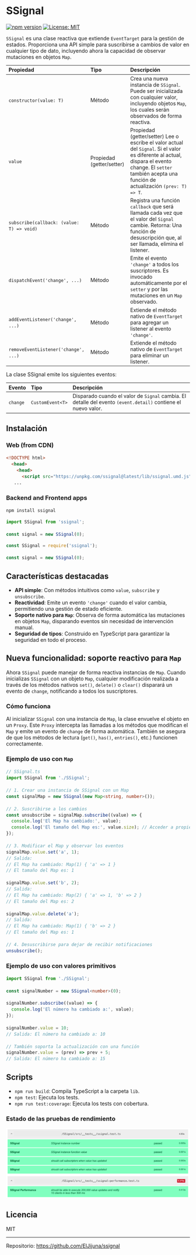 # SSignal

[![npm version](https://img.shields.io/npm/v/ssignal.svg)](https://www.npmjs.com/package/ssignal)
[![License: MIT](https://img.shields.io/badge/License-MIT-yellow.svg)](LICENSE)

`SSignal` es una clase reactiva que extiende `EventTarget` para la gestión de estados. Proporciona una API simple para suscribirse a cambios de valor en cualquier tipo de dato, incluyendo ahora la capacidad de observar mutaciones en objetos `Map`.

| Propiedad | Tipo | Descripción |
| :-------- | :--- | :---------- |
| `constructor(value: T)` | Método | Crea una nueva instancia de `SSignal`. Puede ser inicializada con cualquier valor, incluyendo objetos `Map`, los cuales serán observados de forma reactiva. |
| `value` | Propiedad (getter/setter) | Propiedad (getter/setter)	Lee o escribe el valor actual del `Signal`. Si el valor es diferente al actual, dispara el evento change. El `setter` también acepta una función de actualización `(prev: T) => T`. |
| `subscribe(callback: (value: T) => void)` | Método | Registra una función `callback` que será llamada cada vez que el valor del `Signal` cambie. Retorna: Una función de desuscripción que, al ser llamada, elimina el listener. |
| `dispatchEvent('change', ...)` | Método | Emite el evento `'change'` a todos los suscriptores. Es invocado automáticamente por el `setter` y por las mutaciones en un `Map` observado. |
| `addEventListener('change', ...)` | Método | Extiende el método nativo de `EventTarget` para agregar un listener al evento `'change'`. |
| `removeEventListener('change', ...)` | Método | Extiende el método nativo de `EventTarget` para eliminar un listener. |

La clase SSignal emite los siguientes eventos:

| Evento | Tipo | Descripción |
| :----- | :--- | :---------- |
| `change` | `CustomEvent<T>` | Disparado cuando el valor de `Signal` cambia. El detalle del evento `(event.detail)` contiene el nuevo valor. |

## Instalación

### Web (from CDN)

```html
<!DOCTYPE html>
  <head>
    <head>
      <script src="https://unpkg.com/ssignal@latest/lib/ssignal.umd.js" />
   ...
```

### Backend and Frontend apps

```sh
npm install ssignal
```

```ts
import SSignal from 'ssignal';

const signal = new SSignal(0);
```

```js
const SSignal = require('ssignal');

const signal = new SSignal(0);
```

## Características destacadas

*   **API simple**: Con métodos intuitivos como `value`, `subscribe` y `unsubscribe`.
*   **Reactividad**: Emite un evento `'change'` cuando el valor cambia, permitiendo una gestión de estado eficiente.
*   **Soporte nativo para `Map`**: Observa de forma automática las mutaciones en objetos `Map`, disparando eventos sin necesidad de intervención manual.
*   **Seguridad de tipos**: Construido en TypeScript para garantizar la seguridad en todo el proceso.

## Nueva funcionalidad: soporte reactivo para `Map`

Ahora `SSignal` puede manejar de forma reactiva instancias de `Map`. Cuando inicializas `SSignal` con un objeto `Map`, cualquier modificación realizada a través de los métodos nativos `set()`, `delete()` o `clear()` disparará un evento de `change`, notificando a todos los suscriptores.

### Cómo funciona

Al inicializar `SSignal` con una instancia de `Map`, la clase envuelve el objeto en un `Proxy`. Este `Proxy` intercepta las llamadas a los métodos que modifican el `Map` y emite un evento de `change` de forma automática. También se asegura de que los métodos de lectura (`get()`, `has()`, `entries()`, etc.) funcionen correctamente.

### Ejemplo de uso con `Map`

```typescript
// SSignal.ts
import SSignal from './SSignal';

// 1. Crear una instancia de SSignal con un Map
const signalMap = new SSignal(new Map<string, number>());

// 2. Suscribirse a los cambios
const unsubscribe = signalMap.subscribe((value) => {
  console.log('El Map ha cambiado:', value);
  console.log('El tamaño del Map es:', value.size); // Acceder a propiedades como 'size' funciona
});

// 3. Modificar el Map y observar los eventos
signalMap.value.set('a', 1);
// Salida:
// El Map ha cambiado: Map(1) { 'a' => 1 }
// El tamaño del Map es: 1

signalMap.value.set('b', 2);
// Salida:
// El Map ha cambiado: Map(2) { 'a' => 1, 'b' => 2 }
// El tamaño del Map es: 2

signalMap.value.delete('a');
// Salida:
// El Map ha cambiado: Map(1) { 'b' => 2 }
// El tamaño del Map es: 1

// 4. Desuscribirse para dejar de recibir notificaciones
unsubscribe();
```

### Ejemplo de uso con valores primitivos
```typescript
import SSignal from './SSignal';

const signalNumber = new SSignal<number>(0);

signalNumber.subscribe((value) => {
  console.log('El número ha cambiado a:', value);
});

signalNumber.value = 10;
// Salida: El número ha cambiado a: 10

// También soporta la actualización con una función
signalNumber.value = (prev) => prev + 5;
// Salida: El número ha cambiado a: 15

```

## Scripts

- `npm run build`: Compila TypeScript a la carpeta `lib`.
- `npm test`: Ejecuta los tests.
- `npm run test:coverage`: Ejecuta los tests con cobertura.

### Estado de las pruebas de rendimiento

![Reporte visual de pruebas de rendimiento](images/test-report.png)

## Licencia

MIT

---

Repositorio: https://github.com/ElJijuna/ssignal